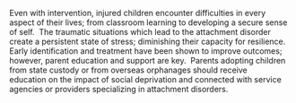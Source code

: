 Even with intervention, injured children encounter difficulties in every aspect of their lives; from classroom learning to developing a secure sense of self.  The traumatic situations which lead to the attachment disorder create a persistent state of stress; diminishing their capacity for resilience.  Early identification and treatment have been shown to improve outcomes; however, parent education and support are key.  Parents adopting children from state custody or from overseas orphanages should receive education on the impact of social deprivation and connected with service agencies or providers specializing in attachment disorders.